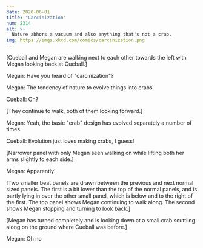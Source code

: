```yaml
---
date: 2020-06-01
title: "Carcinization"
num: 2314
alt: >-
  Nature abhors a vacuum and also anything that's not a crab.
img: https://imgs.xkcd.com/comics/carcinization.png
---
```

[Cueball and Megan are walking next to each other towards the left with Megan looking back at Cueball.]

Megan: Have you heard of "carcinization"?

Megan: The tendency of nature to evolve things into crabs.

Cueball: Oh?

[They continue to walk, both of them looking forward.]

Megan: Yeah, the basic "crab" design has evolved separately a number of times.

Cueball: Evolution just loves making crabs, I guess!

[Narrower panel with only Megan seen walking on while lifting both her arms slightly to each side.]

Megan: Apparently!

[Two smaller beat panels are drawn between the previous and next normal sized panels. The first is a bit lower than the top of the normal panels, and is partly lying in over the other small panel, which is below and to the right of the first. The top panel shows Megan continuing to walk along. The second shows Megan stopping and turning to look back.]

[Megan has turned completely and is looking down at a small crab scuttling along on the ground where Cueball was before.]

Megan: Oh no